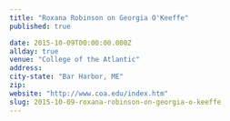 ```yaml
---
title: "Roxana Robinson on Georgia O'Keeffe"
published: true

date: 2015-10-09T00:00:00.000Z
allday: true
venue: "College of the Atlantic"
address:
city-state: "Bar Harbor, ME"
zip:
website: "http://www.coa.edu/index.htm"
slug: 2015-10-09-roxana-robinson-on-georgia-o-keeffe
---
```


